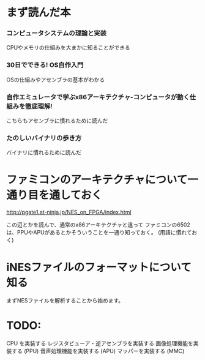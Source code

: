 # まず読んだ本
### コンピュータシステムの理論と実装
CPUやメモリの仕組みを大まかに知ることができる
### 30日でできる! OS自作入門
OSの仕組みやアセンブラの基本がわかる
### 自作エミュレータで学ぶx86アーキテクチャ-コンピュータが動く仕組みを徹底理解!
こちらもアセンブラに慣れるために読んだ
### たのしいバイナリの歩き方
バイナリに慣れるために読んだ

# ファミコンのアーキテクチャについて一通り目を通しておく
http://pgate1.at-ninja.jp/NES_on_FPGA/index.html

この辺とかを読んで、通常のx86アーキテクチャと違って
ファミコンの6502は、PPUやAPUがあるとかそういうことを一通り知っておく。
(用語に慣れておく)


# iNESファイルのフォーマットについて知る
まずNESファイルを解析することから始めます。


# TODO:
CPU を実装する
レジスタビューア・逆アセンブラを実装する
画像処理機能を実装する (PPU)
音声処理機能を実装する (APU)
マッパーを実装する (MMC)





